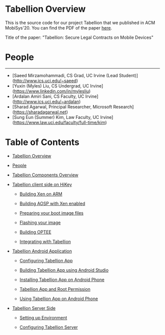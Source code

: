 # Tabellion Overview

This is the source code for our project Tabellion that we published in ACM MobiSys'20. You can find the PDF of the paper [here](https://www.ics.uci.edu/~ardalan/papers/Mirzamohammadi_MobiSys20.pdf).

Title of the paper: "Tabellion: Secure Legal Contracts on Mobile Devices"

# People
------
* [Saeed Mirzamohammadi, CS Grad, UC Irvine (Lead Student)] (http://www.ics.uci.edu/~saeed)
* [Yuxin (Myles) Liu, CS Undergrad, UC Irvine] (https://www.linkedin.com/in/mylesliu)
* [Ardalan Amiri Sani, CS Faculty, UC Irvine] (http://www.ics.uci.edu/~ardalan)
* [Sharad Agarwal, Principal Researcher, Microsoft Research] (https://sharadagarwal.net)
* [Sung Eun (Summer) Kim, Law Faculty, UC Irvine] (https://www.law.uci.edu/faculty/full-time/kim)

# Table of Contents

- [Tabellion Overview](README.md#tabellion-overview)

- [People](README.md#people)

- [Tabellion Components Overview](Info/tabellion_components_overview.md#tabellion-components-overview)

- [Tabellion client side on HiKey](Info/tabellion_client_side_on_hikey.md#tabellion-client-side-on-hikey)

    - [Building Xen on ARM](Info/tabellion_client_side_on_hikey.md#building-xen-on-arm)

    - [Building AOSP with Xen enabled](Info/tabellion_client_side_on_hikey.md#building-aosp-with-xen-enabled)

    - [Preparing your boot image files](Info/tabellion_client_side_on_hikey.md#preparing-your-boot-image-files)

    - [Flashing your image](Info/tabellion_client_side_on_hikey.md#flashing-your-image)

    - [Building OPTEE](Info/tabellion_client_side_on_hikey.md#building-optee)

    - [Integrating with Tabellion](Info/tabellion_client_side_on_hikey.md#integrating-with-tabellion)

- [Tabellion Android Application](Info/tabellion_android_application.md#tabellion-android-application)

    - [Configuring Tabellion App](Info/tabellion_android_application.md#configuring-tabellion-app)

    - [Building Tabellion App using Android Studio](Info/tabellion_android_application.md#building-tabellion-app-using-android-studio)

    - [Installing Tabellion App on Android Phone](Info/tabellion_android_application.md#installing-tabellion-app-on-android-phone)

    - [Tabellion App and Root Permission](Info/tabellion_android_application.md#tabellion-app-and-root-permission)

    - [Using Tabellion App on Android Phone](Info/tabellion_android_application.md#using-tabellion-app-on-android-phone)

- [Tabellion Server Side](Info/tabellion_server_side.md#tabellion-server-side)

    - [Setting up Environment](Info/tabellion_server_side.md#setting-up-environment)

    - [Configuring Tabellion Server](Info/tabellion_server_side.md#configuring-tabellion-server)
